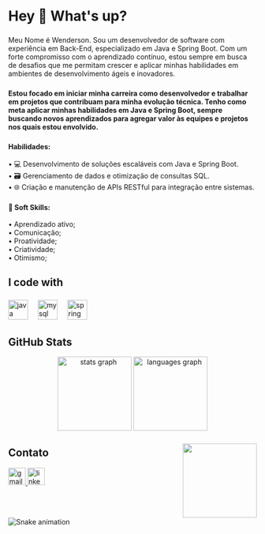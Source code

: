 <h1 align="left">Hey 👋 What's up?</h1>

###

<p align="left">Meu Nome é Wenderson. Sou um desenvolvedor de software com experiência em Back-End, especializado em Java e Spring Boot. Com um forte compromisso com o aprendizado contínuo, estou sempre em busca de desafios que me permitam crescer e aplicar minhas habilidades em ambientes de desenvolvimento ágeis e inovadores.</p>

###

<h4 align="left">Estou focado em iniciar minha carreira como desenvolvedor e trabalhar em projetos que contribuam para minha evolução técnica. Tenho como meta aplicar minhas habilidades em Java e Spring Boot, sempre buscando novos aprendizados para agregar valor às equipes e projetos nos quais estou envolvido.</h4>

###

<p align="left"> <strong>Habilidades:</strong> <br><br>• 💻 Desenvolvimento de soluções escaláveis com Java e Spring Boot.<br>• 🗃️ Gerenciamento de dados e otimização de consultas SQL.<br>• 🌐 Criação e manutenção de APIs RESTful para integração entre sistemas.</p>

###

<p align="left"><strong>🧠 Soft Skills:</strong> <br><br>• Aprendizado ativo;<br>• Comunicação;<br>• Proatividade;<br>• Criatividade;<br>• Otimismo;</p>

###

<h2 align="left">I code with</h2>

###

<div align="left">
  <img src="https://cdn.jsdelivr.net/gh/devicons/devicon/icons/java/java-original.svg" height="40" alt="java logo"  />
  <img width="12" />
  <img src="https://cdn.jsdelivr.net/gh/devicons/devicon/icons/mysql/mysql-original.svg" height="40" alt="mysql logo"  />
  <img width="12" />
  <img src="https://cdn.jsdelivr.net/gh/devicons/devicon/icons/spring/spring-original.svg" height="40" alt="spring logo"  />
</div>

###

<h2 align="left">GitHub Stats</h2>

<div align="center">
  <img src="https://github-readme-stats.vercel.app/api?username=wendersonjonatha&hide_title=false&hide_rank=false&show_icons=true&include_all_commits=true&count_private=true&disable_animations=false&theme=dracula&locale=en&hide_border=false" height="150" alt="stats graph"  />
  <img src="https://github-readme-stats.vercel.app/api/top-langs?username=wendersonjonatha&locale=en&hide_title=false&layout=compact&card_width=320&langs_count=5&theme=dracula&hide_border=false" height="150" alt="languages graph"  />
</div>

###

<img align="right" height="150" src="https://i.imgflip.com/65efzo.gif"  />

###

<h2 align="left">Contato</h2>

<div align="left">
  <a href="mailto:wendersonjonathadev@gmail.com" target="_blank">
    <img src="https://img.shields.io/static/v1?message=Email&logo=gmail&label=&color=D14836&logoColor=white&labelColor=&style=for-the-badge" height="35" alt="gmail logo" />
  </a>
  <a href="https://www.linkedin.com/in/wenderson-jonatha/" target="_blank">
    <img src="https://img.shields.io/static/v1?message=LinkedIn&logo=linkedin&label=&color=0077B5&logoColor=white&labelColor=&style=for-the-badge" height="35" alt="linkedin logo" />
  </a>
</div>

###

<br clear="both">

<img src="https://raw.githubusercontent.com/maurodesouza/maurodesouza/output/snake.svg" alt="Snake animation" />

###
